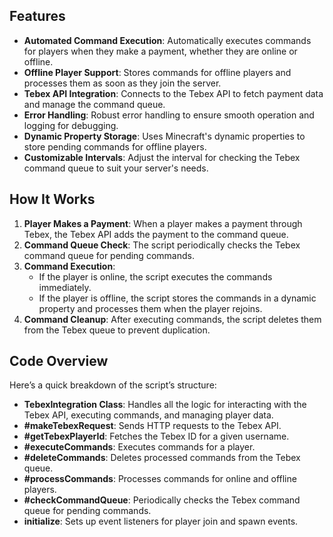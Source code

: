 ## **Features**
- **Automated Command Execution**: Automatically executes commands for players when they make a payment, whether they are online or offline.
- **Offline Player Support**: Stores commands for offline players and processes them as soon as they join the server.
- **Tebex API Integration**: Connects to the Tebex API to fetch payment data and manage the command queue.
- **Error Handling**: Robust error handling to ensure smooth operation and logging for debugging.
- **Dynamic Property Storage**: Uses Minecraft's dynamic properties to store pending commands for offline players.
- **Customizable Intervals**: Adjust the interval for checking the Tebex command queue to suit your server's needs.

## **How It Works**
1. **Player Makes a Payment**: When a player makes a payment through Tebex, the Tebex API adds the payment to the command queue.
2. **Command Queue Check**: The script periodically checks the Tebex command queue for pending commands.
3. **Command Execution**:
   - If the player is online, the script executes the commands immediately.
   - If the player is offline, the script stores the commands in a dynamic property and processes them when the player rejoins.
4. **Command Cleanup**: After executing commands, the script deletes them from the Tebex queue to prevent duplication.


## **Code Overview**
Here’s a quick breakdown of the script’s structure:
- **TebexIntegration Class**: Handles all the logic for interacting with the Tebex API, executing commands, and managing player data.
- **#makeTebexRequest**: Sends HTTP requests to the Tebex API.
- **#getTebexPlayerId**: Fetches the Tebex ID for a given username.
- **#executeCommands**: Executes commands for a player.
- **#deleteCommands**: Deletes processed commands from the Tebex queue.
- **#processCommands**: Processes commands for online and offline players.
- **#checkCommandQueue**: Periodically checks the Tebex command queue for pending commands.
- **initialize**: Sets up event listeners for player join and spawn events.
